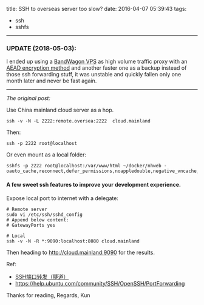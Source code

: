 title: SSH to overseas server too slow?
date: 2016-04-07 05:39:43
tags:
- ssh
- sshfs
---

### UPDATE (2018-05-03):

I ended up using a [BandWagon VPS](https://bwh1.net/cart.php) as high volume traffic proxy with an [AEAD encryption method](https://tools.ietf.org/html/rfc7539) and another faster one as a backup instead of those ssh forwarding stuff, it was unstable and quickly fallen only one month later and never be fast again.

----

_The original post:_

Use China mainland cloud server as a hop.

```
ssh -v -N -L 2222:remote.oversea:2222  cloud.mainland
```

Then:

```
ssh -p 2222 root@localhost
```

Or even mount as a local folder:

```
sshfs -p 2222 root@localhost:/var/www/html ~/docker/nhweb -oauto_cache,reconnect,defer_permissions,noappledouble,negative_vncache,volname=nhweb
```

#### A few sweet ssh features to improve your development experience.

Expose local port to internet with a delegate:

```
# Remote server
sudo vi /etc/ssh/sshd_config
# Append below content: 
# GatewayPorts yes

# Local
ssh -v -N -R *:9090:localhost:8080 cloud.mainland
```

Then heading to http://cloud.mainland:9090 for the results.

Ref:

- [SSH端口转发（隧道）](http://linux-wiki.cn/wiki/SSH%E7%AB%AF%E5%8F%A3%E8%BD%AC%E5%8F%91%EF%BC%88%E9%9A%A7%E9%81%93%EF%BC%89)
- https://help.ubuntu.com/community/SSH/OpenSSH/PortForwarding

Thanks for reading,
Regards,
Kun